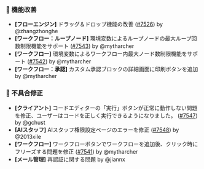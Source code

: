 ### 🚀 機能改善

* **[フローエンジン]** ドラッグ＆ドロップ機能の改善 ([#7526](https://github.com/nocobase/nocobase/pull/7526)) by @zhangzhonghe
* **[ワークフロー：ループノード]** 環境変数によるループノードの最大ループ回数制限機能をサポート ([#7543](https://github.com/nocobase/nocobase/pull/7543)) by @mytharcher
* **[ワークフロー]** 環境変数によるワークフロー内最大ノード数制限機能をサポート ([#7542](https://github.com/nocobase/nocobase/pull/7542)) by @mytharcher
* **[ワークフロー：承認]** カスタム承認ブロックの詳細画面に印刷ボタンを追加 by @mytharcher

### 🐛 不具合修正

* **[クライアント]** コードエディターの「実行」ボタンが正常に動作しない問題を修正、ユーザーはコードを正しく実行できるようになりました。 ([#7547](https://github.com/nocobase/nocobase/pull/7547)) by @gchust
* **[AIスタッフ]** AIスタッフ権限設定ページのエラーを修正 ([#7548](https://github.com/nocobase/nocobase/pull/7548)) by @2013xile
* **[ワークフロー]** ワークフローボタンでワークフローを追加後、クリック時にフリーズする問題を修正 ([#7541](https://github.com/nocobase/nocobase/pull/7541)) by @mytharcher
* **[メール管理]** 再認証に関する問題 by @jiannx
